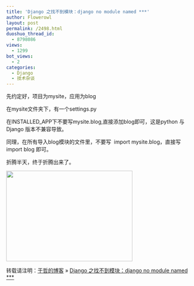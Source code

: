 ```yaml
---
title: 'Django 之找不到模块：django no module named ***'
author: Flowerowl
layout: post
permalink: /2498.html
duoshuo_thread_id:
  - 8798086
views:
  - 1299
bot_views:
  - 2
categories:
  - Django
  - 技术杂谈
---
```

先约定好，项目为mysite，应用为blog

在mysite文件夹下，有一个settings.py

在INSTALLED_APP下不要写mysite.blog,直接添加blog即可，这是python 与 Django 版本不兼容导致。

同理，在所有导入blog模块的文件里，不要写  import mysite.blog，直接写import blog 即可。

折腾半天，终于折腾出来了。

[<img class="alignnone size-full wp-image-2499" title="django" src="http://lazynight.me/wp-content/uploads/2012/09/django.png" alt="" width="338" height="242" />][1]

转载请注明：[于哲的博客][2] &raquo; [Django 之找不到模块：django no module named \***][3]

 [1]: http://lazynight.me/wp-content/uploads/2012/09/django.png
 [2]: http://localhost/wordpress
 [3]: http://localhost/wordpress/2498.html